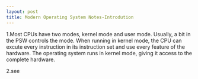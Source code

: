 ```yaml
---
layout: post
title: Modern Operating System Notes-Introdution
---
```


1.Most CPUs have two modes, kernel mode and user mode. Usually, a bit in the PSW controls the mode. When running in kernel mode, the CPU can excute every instruction in its instruction set and use every feature of the hardware. The operating system runs in kernel mode, giving it access to the complete hardware.

2.see
